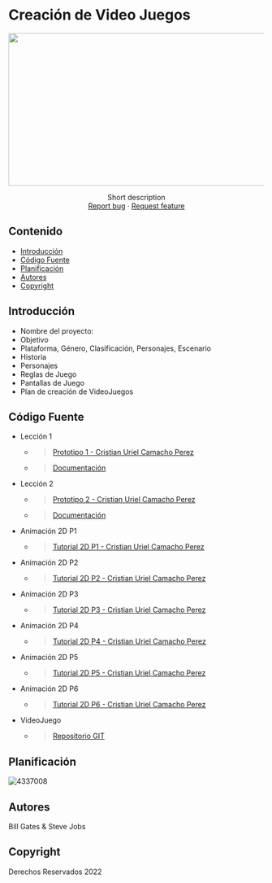 # Creación de Video Juegos
<p align="center">
    <img src="https://www.starkcloud.com/hubfs/Imported_Blog_Media/Desarrollo-de-Software.webp" alt="Logo" width=1200 height=300>
  
  <p align="center">
    Short description
    <br>
    <a href="https://reponame/issues/new?template=bug.md">Report bug</a>
    ·
    <a href="https://reponame/issues/new?template=feature.md&labels=feature">Request feature</a>
  </p>
</p>

## Contenido

- [Introducción](#introducción)
- [Código Fuente](#código-fuente)
- [Planificación](#planificación)
- [Autores](#autores)
- [Copyright](#copyright)

## Introducción

- Nombre del proyecto: 
- Objetivo
- Plataforma, Género, Clasificación, Personajes, Escenario
- Historia
- Personajes
- Reglas de Juego
- Pantallas de Juego
- Plan de creación de VideoJuegos

## Código Fuente

* Lección 1
  * > [Prototipo 1 - Cristian Uriel Camacho Perez](./Prototipo1_CristianUrielCamachoPerez.unitypackage)
  * > [Documentación](https://drive.google.com/drive/u/2/folders/1Io4Dfayk6eIPKTcgz3NgaLImQGLOjKr0)
* Lección 2
  * > [Prototipo 2 - Cristian Uriel Camacho Perez](./Prototipo2_CristianUrielCamachoPerez.unitypackage)
  * > [Documentación](https://drive.google.com/drive/u/2/folders/111fSQaocRTG6zRJllIsqOs2jGYJKT0hQ)
* Animación 2D P1
  * > [Tutorial 2D P1 - Cristian Uriel Camacho Perez](./Tutorial2D-P1_CristianUrielCamachoPérez.unitypackage)
* Animación 2D P2
  * > [Tutorial 2D P2 - Cristian Uriel Camacho Perez](./Tutorial2D-P2_CristianUrielCamachoPérez.unitypackage)
* Animación 2D P3
  * > [Tutorial 2D P3 - Cristian Uriel Camacho Perez](./Tutorial2D-P3_CristianUrielCamachoPérez.unitypackage)
* Animación 2D P4
  * > [Tutorial 2D P4 - Cristian Uriel Camacho Perez](./Tutorial2D-P4_CristianUrielCamachoPérez.unitypackage)
* Animación 2D P5
  * > [Tutorial 2D P5 - Cristian Uriel Camacho Perez](./Tutorial2D-P5_CristianUrielCamachoPérez.unitypackage)
* Animación 2D P6
  * > [Tutorial 2D P6 - Cristian Uriel Camacho Perez](./Tutorial2D-P6_CristianUrielCamachoPérez.unitypackage)
* VideoJuego
  * > [Repositorio GIT](https://github.com/UPerezS/VG-GuardianForest.git)

## Planificación

![4337008](https://user-images.githubusercontent.com/8560750/195951617-083a7e4d-323d-47b5-8e5e-529ded31bc06.jpg)

## Autores
Bill Gates & Steve Jobs

## Copyright
Derechos Reservados 2022
